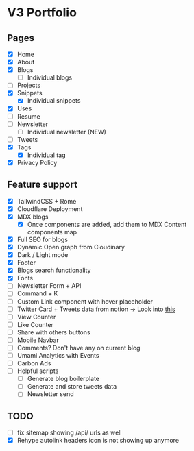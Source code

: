 # V3 Portfolio

## Pages

- [x] Home
- [x] About
- [x] Blogs
  - [ ] Individual blogs
- [ ] Projects
- [x] Snippets
  - [x] Individual snippets
- [x] Uses
- [ ] Resume
- [ ] Newsletter
  - [ ] Individual newsletter (NEW)
- [ ] Tweets
- [x] Tags
  - [x] Individual tag
- [x] Privacy Policy

## Feature support

- [x] TailwindCSS + Rome
- [x] Cloudflare Deployment
- [x] MDX blogs
  - [x] Once components are added, add them to MDX Content components map
- [x] Full SEO for blogs
- [x] Dynamic Open graph from Cloudinary
- [x] Dark / Light mode
- [x] Footer
- [x] Blogs search functionality
- [x] Fonts
- [ ] Newsletter Form + API
- [ ] Command + K
- [ ] Custom Link component with hover placeholder
- [ ] Twitter Card + Tweets data from notion -> Look into [this](https://github.com/astro-community/astro-embed/tree/main/packages/astro-embed-twitter#readme)
- [ ] View Counter
- [ ] Like Counter
- [ ] Share with others buttons
- [ ] Mobile Navbar
- [ ] Comments? Don't have any on current blog
- [ ] Umami Analytics with Events
- [ ] Carbon Ads
- [ ] Helpful scripts
  - [ ] Generate blog boilerplate
  - [ ] Generate and store tweets data
  - [ ] Newsletter send

## TODO
- [ ] fix sitemap showing /api/ urls as well
- [x] Rehype autolink headers icon is not showing up anymore